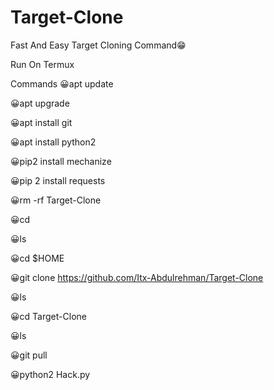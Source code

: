 # Target-Clone
Fast And Easy Target Cloning Command😁

Run On Termux

Commands
😀apt update

😀apt upgrade

😀apt install git

😀apt install python2 

😀pip2 install mechanize

😀pip 2 install requests

😀rm -rf Target-Clone

😀cd

😀ls

😀cd $HOME

😀git clone https://github.com/Itx-Abdulrehman/Target-Clone

😀ls

😀cd Target-Clone

😀ls

😀git pull

😀python2 Hack.py
